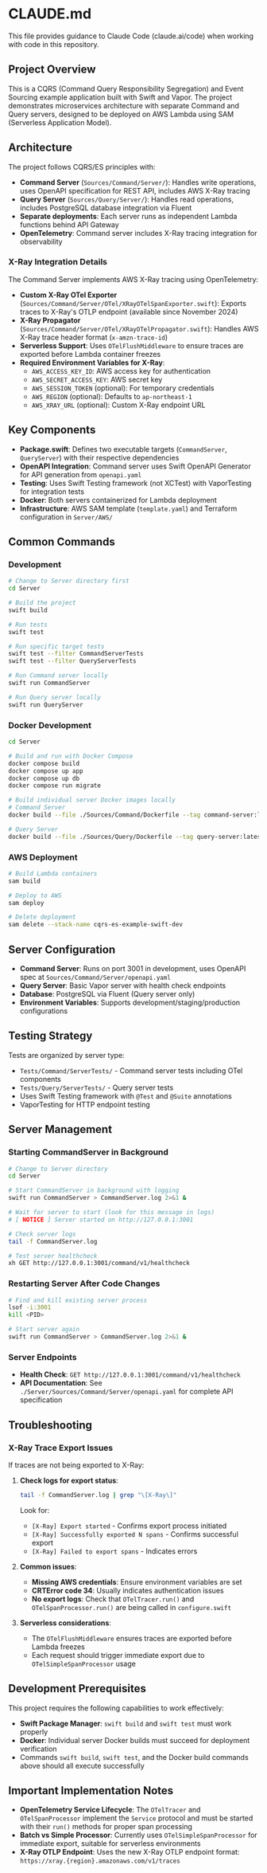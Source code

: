 # CLAUDE.md

This file provides guidance to Claude Code (claude.ai/code) when working with code in this repository.

## Project Overview

This is a CQRS (Command Query Responsibility Segregation) and Event Sourcing example application built with Swift and Vapor. The project demonstrates microservices architecture with separate Command and Query servers, designed to be deployed on AWS Lambda using SAM (Serverless Application Model).

## Architecture

The project follows CQRS/ES principles with:

- **Command Server** (`Sources/Command/Server/`): Handles write operations, uses OpenAPI specification for REST API, includes AWS X-Ray tracing
- **Query Server** (`Sources/Query/Server/`): Handles read operations, includes PostgreSQL database integration via Fluent
- **Separate deployments**: Each server runs as independent Lambda functions behind API Gateway
- **OpenTelemetry**: Command server includes X-Ray tracing integration for observability

### X-Ray Integration Details

The Command Server implements AWS X-Ray tracing using OpenTelemetry:

- **Custom X-Ray OTel Exporter** (`Sources/Command/Server/OTel/XRayOTelSpanExporter.swift`): Exports traces to X-Ray's OTLP endpoint (available since November 2024)
- **X-Ray Propagator** (`Sources/Command/Server/OTel/XRayOTelPropagator.swift`): Handles AWS X-Ray trace header format (`x-amzn-trace-id`)
- **Serverless Support**: Uses `OTelFlushMiddleware` to ensure traces are exported before Lambda container freezes
- **Required Environment Variables for X-Ray**:
  - `AWS_ACCESS_KEY_ID`: AWS access key for authentication
  - `AWS_SECRET_ACCESS_KEY`: AWS secret key
  - `AWS_SESSION_TOKEN` (optional): For temporary credentials
  - `AWS_REGION` (optional): Defaults to `ap-northeast-1`
  - `AWS_XRAY_URL` (optional): Custom X-Ray endpoint URL

## Key Components

- **Package.swift**: Defines two executable targets (`CommandServer`, `QueryServer`) with their respective dependencies
- **OpenAPI Integration**: Command server uses Swift OpenAPI Generator for API generation from `openapi.yaml`  
- **Testing**: Uses Swift Testing framework (not XCTest) with VaporTesting for integration tests
- **Docker**: Both servers containerized for Lambda deployment
- **Infrastructure**: AWS SAM template (`template.yaml`) and Terraform configuration in `Server/AWS/`

## Common Commands

### Development
```bash
# Change to Server directory first
cd Server

# Build the project
swift build

# Run tests
swift test

# Run specific target tests
swift test --filter CommandServerTests
swift test --filter QueryServerTests

# Run Command server locally
swift run CommandServer

# Run Query server locally  
swift run QueryServer
```

### Docker Development
```bash
cd Server

# Build and run with Docker Compose
docker compose build
docker compose up app
docker compose up db
docker compose run migrate

# Build individual server Docker images locally
# Command Server
docker build --file ./Sources/Command/Dockerfile --tag command-server:latest .

# Query Server  
docker build --file ./Sources/Query/Dockerfile --tag query-server:latest .
```

### AWS Deployment
```bash
# Build Lambda containers
sam build

# Deploy to AWS
sam deploy

# Delete deployment
sam delete --stack-name cqrs-es-example-swift-dev
```

## Server Configuration

- **Command Server**: Runs on port 3001 in development, uses OpenAPI spec at `Sources/Command/Server/openapi.yaml`
- **Query Server**: Basic Vapor server with health check endpoints
- **Database**: PostgreSQL via Fluent (Query server only)
- **Environment Variables**: Supports development/staging/production configurations

## Testing Strategy

Tests are organized by server type:
- `Tests/Command/ServerTests/` - Command server tests including OTel components
- `Tests/Query/ServerTests/` - Query server tests  
- Uses Swift Testing framework with `@Test` and `@Suite` annotations
- VaporTesting for HTTP endpoint testing

## Server Management

### Starting CommandServer in Background
```bash
# Change to Server directory
cd Server

# Start CommandServer in background with logging
swift run CommandServer > CommandServer.log 2>&1 &

# Wait for server to start (look for this message in logs)
# [ NOTICE ] Server started on http://127.0.0.1:3001

# Check server logs
tail -f CommandServer.log

# Test server healthcheck
xh GET http://127.0.0.1:3001/command/v1/healthcheck
```

### Restarting Server After Code Changes
```bash
# Find and kill existing server process
lsof -i:3001
kill <PID>

# Start server again
swift run CommandServer > CommandServer.log 2>&1 &
```

### Server Endpoints
- **Health Check**: `GET http://127.0.0.1:3001/command/v1/healthcheck`
- **API Documentation**: See `./Server/Sources/Command/Server/openapi.yaml` for complete API specification

## Troubleshooting

### X-Ray Trace Export Issues

If traces are not being exported to X-Ray:

1. **Check logs for export status**:
   ```bash
   tail -f CommandServer.log | grep "\[X-Ray\]"
   ```
   Look for:
   - `[X-Ray] Export started` - Confirms export process initiated
   - `[X-Ray] Successfully exported N spans` - Confirms successful export
   - `[X-Ray] Failed to export spans` - Indicates errors

2. **Common issues**:
   - **Missing AWS credentials**: Ensure environment variables are set
   - **CRTError code 34**: Usually indicates authentication issues
   - **No export logs**: Check that `OTelTracer.run()` and `OTelSpanProcessor.run()` are being called in `configure.swift`

3. **Serverless considerations**:
   - The `OTelFlushMiddleware` ensures traces are exported before Lambda freezes
   - Each request should trigger immediate export due to `OTelSimpleSpanProcessor` usage

## Development Prerequisites

This project requires the following capabilities to work effectively:
- **Swift Package Manager**: `swift build` and `swift test` must work properly
- **Docker**: Individual server Docker builds must succeed for deployment verification
- Commands `swift build`, `swift test`, and the Docker build commands above should all execute successfully

## Important Implementation Notes

- **OpenTelemetry Service Lifecycle**: The `OTelTracer` and `OTelSpanProcessor` implement the `Service` protocol and must be started with their `run()` methods for proper span processing
- **Batch vs Simple Processor**: Currently uses `OTelSimpleSpanProcessor` for immediate export, suitable for serverless environments
- **X-Ray OTLP Endpoint**: Uses the new X-Ray OTLP endpoint format: `https://xray.{region}.amazonaws.com/v1/traces`